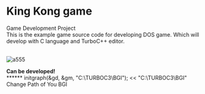 # King Kong game
<div>Game Development Project</div>
This is the example game source code for developing DOS game. Which will develop with  C language and TurboC++ editor. <br><br>

![a555](https://user-images.githubusercontent.com/31851293/83769959-b0422f00-a6aa-11ea-86cf-70eeffb5df02.PNG)

<b>Can be developed!</b><br>
****** initgraph(&gd, &gm, "C:\\TURBOC3\\BGI"); << "C:\\TURBOC3\\BGI" Change Path of You BGI 
